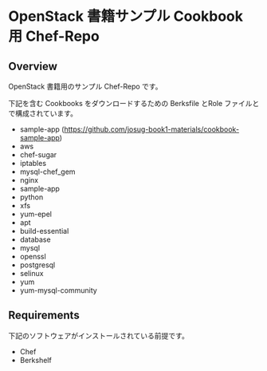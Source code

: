 OpenStack 書籍サンプル Cookbook 用 Chef-Repo
====

Overview
----

OpenStack 書籍用のサンプル Chef-Repo です。

下記を含む Cookbooks をダウンロードするための Berksfile とRole ファイルとで構成されています。

* sample-app (https://github.com/josug-book1-materials/cookbook-sample-app)
* aws
* chef-sugar
* iptables
* mysql-chef_gem
* nginx
* sample-app
* python
* xfs
* yum-epel
* apt
* build-essential
* database
* mysql
* openssl
* postgresql
* selinux
* yum
* yum-mysql-community

Requirements
----

下記のソフトウェアがインストールされている前提です。

* Chef
* Berkshelf

